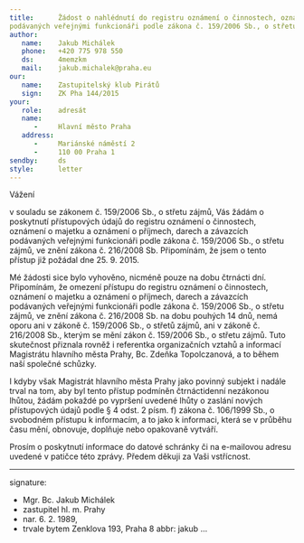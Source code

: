 ```yaml
---
title:      Žádost o nahlédnutí do registru oznámení o činnostech, oznámení o majetku a oznámení o příjmech, darech a závazcích
podávaných veřejnými funkcionáři podle zákona č. 159/2006 Sb., o střetu zájmů, ve znění zákona č.216/2008 Sb.
author:
   name:    Jakub Michálek
   phone:   +420 775 978 550
   ds:      4memzkm
   mail:    jakub.michalek@praha.eu
our:
   name:    Zastupitelský klub Pirátů
   sign:    ZK Pha 144/2015
your:
   role:    adresát
   name:    
      -     Hlavní město Praha
   address:
      -     Mariánské náměstí 2
      -     110 00 Praha 1
sendby:     ds
style:      letter
---
```


Vážení 

v souladu se zákonem č. 159/2006 Sb., o střetu zájmů, Vás žádám o poskytnutí přístupových údajů do registru oznámení o činnostech, oznámení o majetku a oznámení o příjmech, darech a závazcích podávaných veřejnými funkcionáři podle zákona č. 159/2006 Sb., o střetu zájmů, ve znění zákona č. 216/2008 Sb. Připomínám, že jsem o tento přístup již požádal dne 25. 9. 2015.

Mé žádosti sice bylo vyhověno, nicméně pouze na dobu čtrnácti dní. Připomínám, že omezení přístupu do registru oznámení o činnostech, oznámení o majetku a oznámení o příjmech, darech a závazcích podávaných veřejnými funkcionáři podle zákona č. 159/2006 Sb., o střetu zájmů, ve znění zákona č. 216/2008 Sb. na dobu pouhých 14 dnů, nemá oporu ani v zákoně č. 159/2006 Sb., o střetů zájmů, ani v zákoně č. 216/2008 Sb., kterým se mění zákon č. 159/2006 Sb., o střetu zájmů. Tuto skutečnost přiznala rovněž i referentka organizačních vztahů a informací Magistrátu hlavního města Prahy, Bc. Zdeňka Topolczanová, a to během naší společné schůzky.

I kdyby však Magistrát hlavního města Prahy jako povinný subjekt i nadále trval na tom, aby byl tento přístup podmíněn čtrnáctidenní nezákonou lhůtou, žádám pokaždé po vypršení uvedené lhůty o zaslání nových přístupových údajů podle § 4 odst. 2 písm. f) zákona č. 106/1999 Sb., o svobodném přístupu k informacím, a to jako k informaci, která se v průběhu času mění, obnovuje, doplňuje nebo opakovaně vytváří.

Prosím o poskytnutí informace do datové schránky či na e-mailovou adresu uvedené v patičce této zprávy. Předem děkuji za Vaši vstřícnost. 

---
signature:
  - Mgr. Bc. Jakub Michálek
  - zastupitel hl. m. Prahy
  - nar. 6. 2. 1989, 
  - trvale bytem Zenklova 193, Praha 8
abbr:       jakub
...

